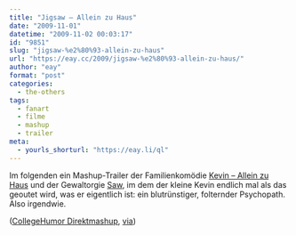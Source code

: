 ```yaml
---
title: "Jigsaw – Allein zu Haus"
date: "2009-11-01"
datetime: "2009-11-02 00:03:17"
id: "9851"
slug: "jigsaw-%e2%80%93-allein-zu-haus"
url: "https://eay.cc/2009/jigsaw-%e2%80%93-allein-zu-haus/"
author: "eay"
format: "post"
categories:
  - the-others
tags:
  - fanart
  - filme
  - mashup
  - trailer
meta:
  - yourls_shorturl: "https://eay.li/ql"
---
```


Im folgenden ein Mashup-Trailer der Familienkomödie [Kevin – Allein zu Haus](http://www.amazon.de/exec/obidos/ASIN/B00004W482/eayznet-21) und der Gewaltorgie [Saw](http://www.amazon.de/exec/obidos/ASIN/B002NJ9ASY/eayznet-21), im dem der kleine Kevin endlich mal als das geoutet wird, was er eigentlich ist: ein blutrünstiger, folternder Psychopath. Also irgendwie.

 ([CollegeHumor Direktmashup](http://www.collegehumor.com/video:1923496), [via](http://www.fuenf-filmfreunde.de/2009/10/31/sawhome-alone-mashup-trailer/))
